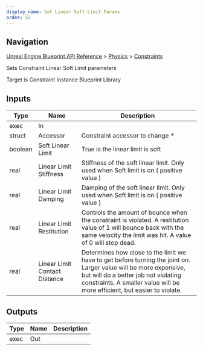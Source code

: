 ```yaml
---
display_name: Set Linear Soft Limit Params
order: 52
---
```

## Navigation

[Unreal Engine Blueprint API Reference](https://dev.epicgames.com/documentation/en-us/unreal-engine/BlueprintAPI) > [Physics](https://dev.epicgames.com/documentation/en-us/unreal-engine/BlueprintAPI/Physics) > [Constraints](https://dev.epicgames.com/documentation/en-us/unreal-engine/BlueprintAPI/Physics/Constraints)

Sets Constraint Linear Soft Limit parameters

Target is Constraint Instance Blueprint Library

## Inputs

| Type | Name | Description |
| --- | --- | --- |
| exec | In |  |
| struct | Accessor | Constraint accessor to change * |
| boolean | Soft Linear Limit | True is the linear limit is soft |
| real | Linear Limit Stiffness | Stiffness of the soft linear limit. Only used when Soft limit is on ( positive value ) |
| real | Linear Limit Damping | Damping of the soft linear limit. Only used when Soft limit is on ( positive value ) |
| real | Linear Limit Restitution | Controls the amount of bounce when the constraint is violated. A restitution value of 1 will bounce back with the same velocity the limit was hit. A value of 0 will stop dead. |
| real | Linear Limit Contact Distance | Determines how close to the limit we have to get before turning the joint on. Larger value will be more expensive, but will do a better job not violating constraints. A smaller value will be more efficient, but easier to violate. |

## Outputs

| Type | Name | Description |
| --- | --- | --- |
| exec | Out |  |

